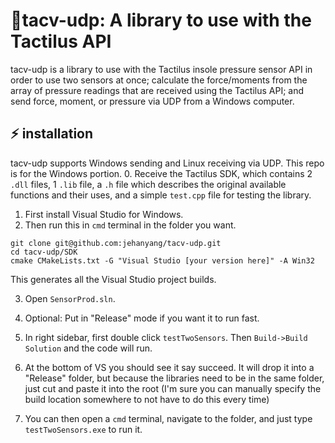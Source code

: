 # :walking:tacv-udp: A library to use with the Tactilus API 

tacv-udp is a library to use with the Tactilus insole pressure sensor API in order to use two sensors at once; calculate the force/moments from the array of pressure readings that are received using the Tactilus API; and send force, moment, or pressure via UDP from a Windows computer.

## :zap: installation
tacv-udp supports Windows sending and Linux receiving via UDP. This repo is for the Windows portion. 
0. Receive the Tactilus SDK, which contains 2 `.dll` files, 1 `.lib` file, a `.h` file which describes the original available functions and their uses, and a simple `test.cpp` file for testing the library. 
1. First install Visual Studio for Windows.
2. Then run this in `cmd` terminal in the folder you want. 
```
git clone git@github.com:jehanyang/tacv-udp.git
cd tacv-udp/SDK
cmake CMakeLists.txt -G "Visual Studio [your version here]" -A Win32
```
This generates all the Visual Studio project builds.

3. Open `SensorProd.sln`. 

4. Optional: Put in "Release" mode if you want it to run fast.

5. In right sidebar, first double click `testTwoSensors`. Then `Build->Build Solution` and the code will run.

6. At the bottom of VS you should see it say succeed. It will drop it into a "Release" folder, but because the libraries need to be in the same folder, just cut and paste it into the root (I'm sure you can manually specify the build location somewhere to not have to do this every time)

7. You can then open a `cmd` terminal, navigate to the folder, and just type `testTwoSensors.exe` to run it.
